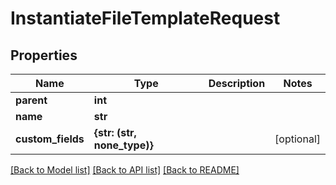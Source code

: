 # InstantiateFileTemplateRequest


## Properties

Name | Type | Description | Notes
------------ | ------------- | ------------- | -------------
**parent** | **int** |  | 
**name** | **str** |  | 
**custom_fields** | **{str: (str, none_type)}** |  | [optional] 

[[Back to Model list]](../README.md#models) [[Back to API list]](../README.md#api-endpoints) [[Back to README]](../README.md)


